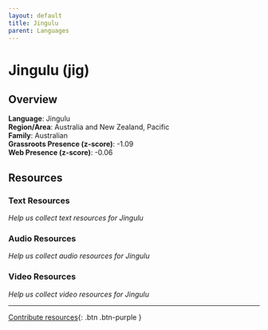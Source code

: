 ```yaml
---
layout: default
title: Jingulu
parent: Languages
---
```


# Jingulu (jig)

## Overview

**Language**: Jingulu  
**Region/Area**: Australia and New Zealand, Pacific  
**Family**: Australian  
**Grassroots Presence (z-score)**: -1.09  
**Web Presence (z-score)**: -0.06  

## Resources

### Text Resources
*Help us collect text resources for Jingulu*

### Audio Resources
*Help us collect audio resources for Jingulu*

### Video Resources
*Help us collect video resources for Jingulu*

---

[Contribute resources](https://forms.office.com/e/1SfLJx3u1r){: .btn .btn-purple }
